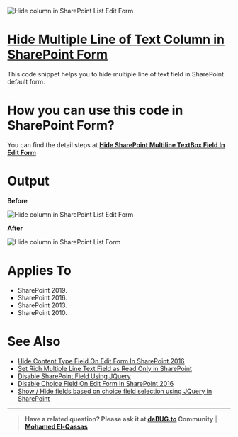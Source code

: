 ![Hide column in SharePoint List Edit Form](https://user-images.githubusercontent.com/49816567/84458260-46f38a80-ac6d-11ea-924d-71ffce60b85e.png)
# [Hide Multiple Line of Text Column in SharePoint Form](https://spgeeks.devoworx.com/disable-multiple-line-field-sharepoint/)

This code snippet helps you to hide  multiple line of text field in SharePoint default form.

# How you can use this code in SharePoint Form?
You can find the detail steps at **[Hide SharePoint Multiline TextBox Field In Edit Form](https://spgeeks.devoworx.com/disable-multiple-line-field-sharepoint/)**


# Output
**Before**

![Hide column in SharePoint List Edit Form](https://user-images.githubusercontent.com/49816567/84458137-f9771d80-ac6c-11ea-9e6e-66cf756409ee.jpg)

**After**

![Hide column in SharePoint List Form](https://user-images.githubusercontent.com/49816567/84458156-0431b280-ac6d-11ea-9c25-01a61be2435c.jpg)


# Applies To

- SharePoint 2019.
- SharePoint 2016.
- SharePoint 2013.
- SharePoint 2010.

# See Also

- [Hide Content Type Field On Edit Form In SharePoint 2016](https://spgeeks.devoworx.com/hide-content-type-column-edit-form/)
- [Set Rich Multiple Line Text Field as Read Only in SharePoint](https://spgeeks.devoworx.com/disable-rich-multiple-line-field-sharepoint/)
- [Disable SharePoint Field Using JQuery](https://spgeeks.devoworx.com/disable-field-edit-form-sharepoint/)
- [Disable Choice Field On Edit Form in SharePoint 2016](https://spgeeks.devoworx.com/read-only-choice-field-in-sharepoint/)
- [Show / Hide fields based on choice field selection using JQuery in SharePoint](https://spgeeks.devoworx.com/show-hide-fields-based-on-choice-field-selection-using-jquery-in-sharepoint/)
--------------
> **Have a related question? Please ask it at [deBUG.to](https://deBUG.to) Community** | **[Mohamed El-Qassas](https://devoworx.com)**
